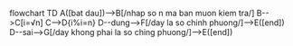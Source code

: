 flowchart TD
A([bat dau])-->B[/nhap so n ma ban muon kiem tra/]
B-->C[i=√n]
C-->D{i%i=n}
D--dung-->F[/day la so chinh phuong/]-->E([end])
D--sai-->G[/day khong phai la so ching phuong/]-->E([end])
